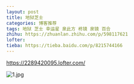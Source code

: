 ```yaml
---
layout: post
title: 地狱芝士
categories: 博客推荐
tags: 地狱 芝士 幸运星 泉此方 柊镜 泉镜 百合
zhihu: https://zhuanlan.zhihu.com/p/598117621
lofter: 
tieba: https://tieba.baidu.com/p/8215744166
---
```


<https://2289420095.lofter.com/>

![1.jpg](https://s2.loli.net/2023/01/10/m13OIZX5RWKBvDf.jpg)